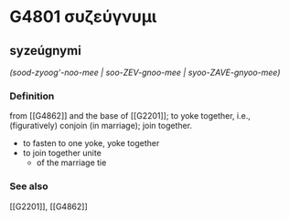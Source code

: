 # G4801 συζεύγνυμι

## syzeúgnymi

_(sood-zyoog'-noo-mee | soo-ZEV-gnoo-mee | syoo-ZAVE-gnyoo-mee)_

### Definition

from [[G4862]] and the base of [[G2201]]; to yoke together, i.e., (figuratively) conjoin (in marriage); join together.

- to fasten to one yoke, yoke together
- to join together unite
  - of the marriage tie

### See also

[[G2201]], [[G4862]]

